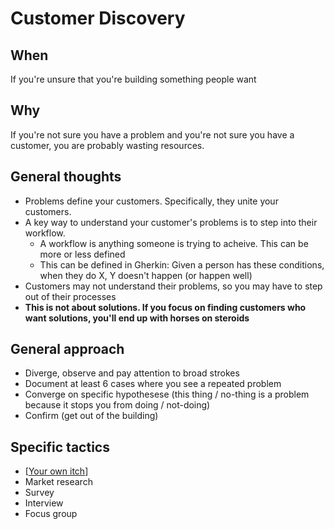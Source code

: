 # Customer Discovery

## When

If you're unsure that you're building something people want

## Why

If you're not sure you have a problem and you're not sure you have a customer, you are probably wasting resources.

## General thoughts

- Problems define your customers. Specifically, they unite your customers.
- A key way to understand your customer's problems is to step into their workflow.
  - A workflow is anything someone is trying to acheive. This can be more or less defined
  - This can be defined in Gherkin: Given a person has these conditions, when they do X, Y doesn't happen (or happen well)
- Customers may not understand their problems, so you may have to step out of their processes
- **This is not about solutions. If you focus on finding customers who want solutions, you'll end up with horses on steroids**

## General approach

- Diverge, observe and pay attention to broad strokes
- Document at least 6 cases where you see a repeated problem
- Converge on specific hypothesese (this thing / no-thing is a problem because it stops you from doing / not-doing)
- Confirm (get out of the building)

## Specific tactics

- [[Your own itch]]
- Market research
- Survey
- Interview
- Focus group

[//begin]: # "Autogenerated link references for markdown compatibility"
[Your own itch]: your-own-itch "Your Own Itch"
[//end]: # "Autogenerated link references"